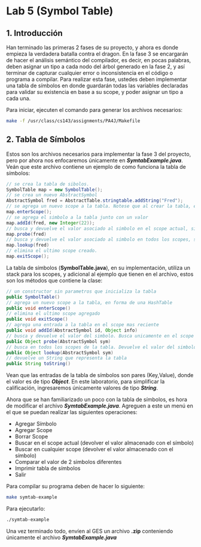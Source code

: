 # Lab 5 \(Symbol Table\)

## 1. Introducción

Han terminado las primeras 2 fases de su proyecto, y ahora es donde empieza la verdadera batalla contra el dragon. En la fase 3 se encargarán de hacer el análisis semántico del compilador, es decir, en pocas palabras, deben asignar un tipo a cada nodo del árbol generado en la fase 2, y así terminar de capturar cualquier error o inconsistencia en el código o programa a compilar. Para realizar esta fase, ustedes deben implementar una tabla de símbolos en donde guardarán todas las variables declaradas para validar su existencia en base a su scope, y poder asignar un tipo a cada una.

Para iniciar, ejecuten el comando para generar los archivos necesarios:

```bash
make -f /usr/class/cs143/assignments/PA4J/Makefile
```

## 2. Tabla de Símbolos

Estos son los archivos necesarios para implementar la fase 3 del proyecto, pero por ahora nos enfocaremos únicamente en _**SymtabExample.java**_. Veán que este archivo contiene un ejemplo de como funciona la tabla de símbolos:

```java
// se crea la tabla de sibolos.
SymbolTable map = new SymbolTable();
// se crea un nuevo AbstractSymbol
AbstractSymbol fred = AbstractTable.stringtable.addString("Fred");
// se agrega un nuevo scope a la tabla. Notese que al crear la tabla, esta no contiene ningun scope
map.enterScope();
// se agrega el simbolo a la tabla junto con un valor
map.addId(fred, new Integer(22));
// busca y devuelve el valor asociado al simbolo en el scope actual, si no lo encuentra, devuelve null
map.probe(fred)
// busca y devuelve el valor asociado al simbolo en todos los scopes, si no lo encuentra, devuelve null
map.lookup(fred)
// elimina el ultimo scope creado.  
map.exitScope();
```

La tabla de símbolos \(**SymbolTable.java**\), en su implementación, utiliza un stack para los scopes, y adicional al ejemplo que tienen en el archivo, estos son los métodos que contiene la clase:

```java
// un constructor sin parametros que inicializa la tabla
public SymbolTable()
// agrega un nuevo scope a la tabla, en forma de una HashTable
public void enterScope()
// elimina el ultimo scope agregado
public void exitScope()
// agrega una entrada a la tabla en el scope mas reciente
public void addId(AbstractSymbol id, Object info)
// busca y devuelve el valor del simbolo. Busca unicamente en el scope mas reciente
public Object probe(AbstractSymbol sym)
// busca en todos los scopes de la tabla. Devuelve el valor del simbolo mas reciente que encontro
public Object lookup(AbstractSymbol sym)
// devuelve un String que representa la tabla
public String toString()
```

Vean que las entradas de la tabla de símbolos son pares \(Key,Value\), donde el valor es de tipo _**Object**_. En este laboratorio, para simplificar la calificación, ingresaremos únicamente valores de tipo _**String**_.

Ahora que se han familiarizado un poco con la tabla de símbolos, es hora de modificar el archivo _**SymtabExample.java**_. Agreguen a este un menú en el que se puedan realizar las siguientes operaciones:

* Agregar Símbolo
* Agregar Scope
* Borrar Scope
* Buscar en el scope actual \(devolver el valor almacenado con el símbolo\)
* Buscar en cualquier scope \(devolver el valor almacenado con el símbolo\)
* Comparar el valor de 2 simbolos diferentes
* Imprimir tabla de símbolos
* Salir

Para compilar su programa deben de hacer lo siguiente:

```bash
make symtab-example
```

Para ejecutarlo:

```bash
./symtab-example
```

Una vez terminado todo, envíen al GES un archivo **.zip** conteniendo únicamente el archivo _**SymtabExample.java**_

